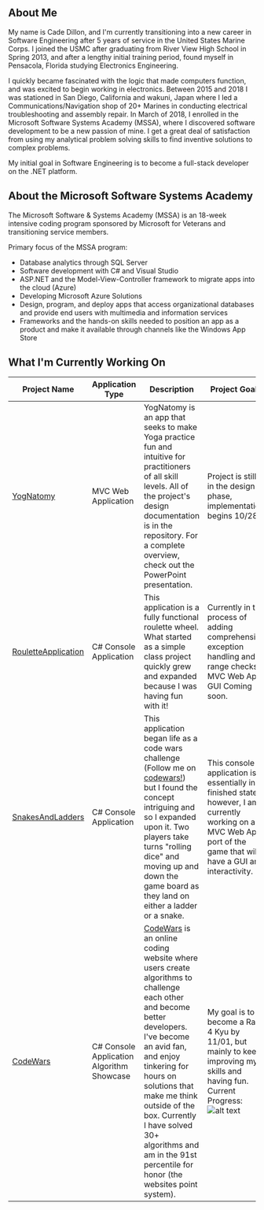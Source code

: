 
## About Me 
My name is Cade Dillon, and I'm currently transitioning into a new career in Software Engineering after 5 years of service in the United States Marine Corps. I joined the USMC after graduating from River View High School in Spring 2013, and after a lengthy initial training period, found myself in Pensacola, Florida studying Electronics Engineering.
  
I quickly became fascinated with the logic that made computers function, and was excited to begin working in electronics. Between 2015 and 2018 I was stationed in San Diego, California and wakuni, Japan where I led a Communications/Navigation shop of 20+ Marines in conducting electrical troubleshooting and assembly repair. In March of 2018, I enrolled in the Microsoft Software Systems Academy (MSSA), where I discovered software development to be a new passion of mine. I get a great deal of satisfaction from using my analytical problem solving skills to find inventive solutions to complex problems. 
  
My initial goal in Software Engineering is to become a full-stack developer on the .NET platform.

## About the Microsoft Software Systems Academy 

The Microsoft Software & Systems Academy (MSSA) is an 18-week intensive coding program sponsored by Microsoft for Veterans and transitioning service members.

Primary focus of the MSSA program:

* Database analytics through SQL Server
* Software development with C# and Visual Studio
* ASP.NET and the Model-View-Controller framework to migrate apps into the cloud (Azure)
* Developing Microsoft Azure Solutions
* Design, program, and deploy apps that access organizational databases and provide end users with multimedia and information services
* Frameworks and the hands-on skills needed to position an app as a product and make it available through channels like the Windows App Store

## What I'm Currently Working On 

| Project Name | Application Type | Description | Project Goals |
|--------------|------------------|-------------|---------------|
|[YogNatomy](https://github.com/cadedillon/YogNatomy)|MVC Web Application|YogNatomy is an app that seeks to make Yoga practice fun and intuitive for practitioners of all skill levels. All of the project's design documentation is in the repository. For a complete overview, check out the PowerPoint presentation. |Project is still in the design phase, implementation begins 10/28 |
|[RouletteApplication](https://github.com/cadedillon/Roulette-Application)|C# Console Application|This application is a fully functional roulette wheel. What started as a simple class project quickly grew and expanded because I was having fun with it! | Currently in the process of adding comprehensive exception handling and range checks. MVC Web App GUI Coming soon.|
|[SnakesAndLadders](https://github.com/cadedillon/SnakesAndLadders)|C# Console Application| This application began life as a code wars challenge (Follow me on [codewars!](https://codewars.com/cade.dillontech)) but I found the concept intriguing and so I expanded upon it. Two players take turns "rolling dice" and moving up and down the game board as they land on either a ladder or a snake.|This console application is essentially in a finished state, however, I am currently working on an MVC Web App port of the game that will have a GUI and interactivity.|
[CodeWars](https://github.com/cadedillon/CodeWarsAlgorithms)|C# Console Application Algorithm Showcase|[CodeWars](https://www.codewars.com/users/Cade.dillontech) is an online coding website where users create algorithms to challenge each other and become better developers. I've become an avid fan, and enjoy tinkering for hours on solutions that make me think outside of the box. Currently I have solved 30+ algorithms and am in the 91st percentile for honor (the websites point system).|My goal is to become a Rank 4 Kyu by 11/01, but mainly to keep improving my skills and having fun. Current Progress: ![alt text](https://www.codewars.com/users/Cade.dillontech/badges/large)|
